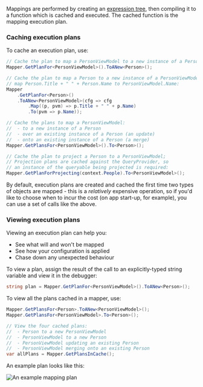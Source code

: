 Mappings are performed by creating an [expression tree](https://msdn.microsoft.com/en-us/library/mt654263.aspx), then compiling it to a function which is cached and executed. The cached function is the mapping execution plan.

### Caching execution plans

To cache an execution plan, use:

```cs
// Cache the plan to map a PersonViewModel to a new instance of a Person:
Mapper.GetPlanFor<PersonViewModel>().ToANew<Person>();

// Cache the plan to map a Person to a new instance of a PersonViewModel;
// map Person.Title + " " + Person.Name to PersonViewModel.Name:
Mapper
    .GetPlanFor<Person>()
    .ToANew<PersonViewModel>(cfg => cfg
        .Map((p, pvm) => p.Title + " " + p.Name)
        .To(pvm => p.Name));

// Cache the plans to map a PersonViewModel:
//  - to a new instance of a Person
//  - over an existing instance of a Person (an update)
//  - onto an existing instance of a Person (a merge)
Mapper.GetPlansFor<PersonViewModel>().To<Person>();

// Cache the plan to project a Person to a PersonViewModel;
// Projection plans are cached against the QueryProvider, so
// an instance of the queryable being projected is required:
Mapper.GetPlanForProjecting(context.People).To<PersonViewModel>();
```

By default, execution plans are created and cached the first time two types of objects are mapped - this is a _relatively_ expensive operation, so if you'd like to choose when to incur the cost (on app start-up, for example), you can use a set of calls like the above.

### Viewing execution plans

Viewing an execution plan can help you:

- See what will and won't be mapped
- See how your configuration is applied
- Chase down any unexpected behaviour

To view a plan, assign the result of the call to an explicitly-typed string variable and view it in the debugger:

```cs
string plan = Mapper.GetPlanFor<PersonViewModel>().ToANew<Person>();
```

To view all the plans cached in a mapper, use:

```cs
Mapper.GetPlansFor<Person>.ToANew<PersonViewModel>();
Mapper.GetPlansFor<PersonViewModel>.To<Person>();

// View the four cached plans:
//  - Person to a new PersonViewModel
//  - PersonViewModel to a new Person
//  - PersonViewModel updating an existing Person
//  - PersonViewModel merging onto an existing Person
var allPlans = Mapper.GetPlansInCache();
```

An example plan looks like this:

![An example mapping plan](https://gwb.blob.core.windows.net/mrsteve/Style-images-placeholder_173352/MappingPlan_45676864.gif)